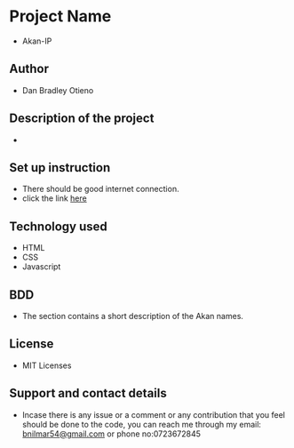 # Project Name
* Akan-IP

## Author
* Dan Bradley Otieno

## Description of the project
* 

## Set up instruction
* There should be good internet connection.
*  click the link <a href="https://candycrushpro.github.io/Akan-IP">here</a>

## Technology used
* HTML
* CSS
* Javascript

## BDD
* The section contains a short description of the Akan names.

## License
* MIT Licenses

## Support and contact details
 * Incase there is any issue or a comment or any contribution that you feel should be done to the code, you can reach me through my email: bnilmar54@gmail.com or phone no:0723672845 